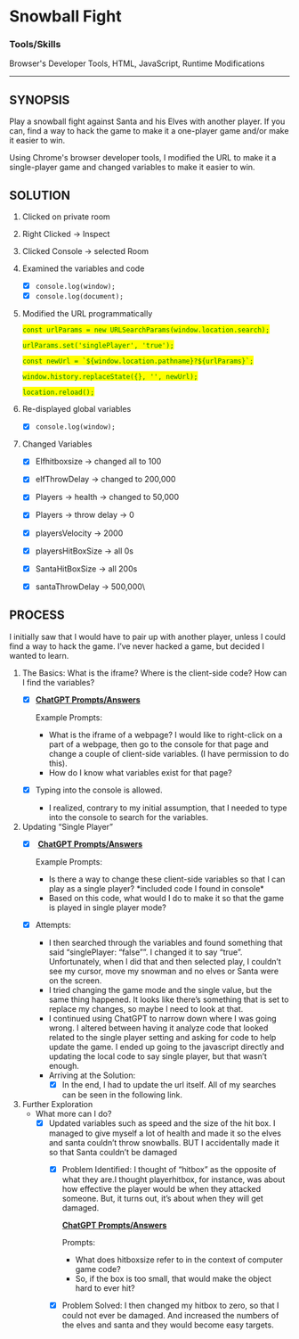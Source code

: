 # Snowball Fight

### Tools/Skills 

Browser's Developer Tools, HTML, JavaScript, Runtime Modifications

---

## SYNOPSIS

Play a snowball fight against Santa and his Elves with another player. If you can, find a way to hack the game to make it a one-player game and/or make it easier to win.

Using Chrome's browser developer tools, I modified the URL to make it a single-player game and changed variables to make it easier to win.

## SOLUTION

1. Clicked on private room
2. Right Clicked → Inspect
3. Clicked Console → selected Room
4. Examined the variables and code
   * [x] `console.log(window);`
   * [x] `console.log(document);`
5.  Modified the URL programmatically

    <mark style="color:green;">`const urlParams = new URLSearchParams(window.location.search);`</mark>

    <mark style="color:green;">`urlParams.set('singlePlayer', 'true');`</mark>

    <mark style="color:green;">``const newUrl = `${window.location.pathname}?${urlParams}`;``</mark>

    <mark style="color:green;">`window.history.replaceState({}, '', newUrl);`</mark>

    <mark style="color:green;">`location.reload();`</mark>&#x20;
6. Re-displayed global variables
   * [x] `console.log(window);`
7. Changed Variables
   * [x] Elfhitboxsize → changed all to 100
   * [x] elfThrowDelay → changed to 200,000
   * [x] Players → health → changed to 50,000
   * [x] Players → throw delay → 0
   * [x] playersVelocity → 2000
   * [x] playersHitBoxSize → all 0s
   * [x] SantaHitBoxSize → all 200s
   * [x] santaThrowDelay → 500,000\


## PROCESS

I initially saw that I would have to pair up with another player, unless I could find a way to hack the game. I’ve never hacked a game, but decided I wanted to learn.

1. The Basics: What is the iframe? Where is the client-side code? How can I find the variables?&#x20;
   *   [x] [**ChatGPT Prompts/Answers**](https://chat.openai.com/share/df7207c3-0c83-45c8-a3c9-87390ddc7d71)

       Example Prompts:&#x20;

       * What is the iframe of a webpage? I would like to right-click on a part of a webpage, then go to the console for that page and change a couple of client-side variables. (I have permission to do this).
       * How do I know what variables exist for that page?
   * [x] Typing into the console is allowed.&#x20;
     * I realized, contrary to my initial assumption, that I needed to type into the console to search for the variables.
2. Updating “Single Player”
   *   [x] &#x20;[**ChatGPT Prompts/Answers**](https://chat.openai.com/share/6ca29cb8-9d2f-4c4e-b2f9-acd6b9957cef)

       &#x20;Example Prompts:&#x20;

       * Is there a way to change these client-side variables so that I can play as a single player? \*included code I found in console\*
       * Based on this code, what would I do to make it so that the game is played in single player mode?
   * [x] Attempts:
     * I then searched through the variables and found something that said “singlePlayer: “false””. I changed it to say “true”. Unfortunately, when I did that and then selected play, I couldn’t see my cursor, move my snowman and no elves or Santa were on the screen.
     * I tried changing the game mode and the single value, but the same thing happened. It looks like there’s something that is set to replace my changes, so maybe I need to look at that.&#x20;
     * I continued using ChatGPT to narrow down where I was going wrong. I altered between having it analyze code that looked related to the single player setting and asking for code to help update the game. I ended up going to the javascript directly and updating the local code to say single player, but that wasn’t enough.&#x20;
     * Arriving at the Solution:
       * [x] In the end, I had to update the url itself. All of my searches can be seen in the following link.
3. Further Exploration
   * What more can I do?
     * [x] Updated variables such as speed and the size of the hit box. I managed to give myself a lot of health and made it so the elves and santa couldn’t throw snowballs. BUT I accidentally made it so that Santa couldn’t be damaged
       *   [x] Problem Identified: I thought of “hitbox” as the opposite of what they are.I thought playerhitbox, for instance, was about how effective the player would be when they attacked someone. But, it turns out, it’s about when they will get damaged.

           [**ChatGPT Prompts/Answers**](https://chat.openai.com/share/7090e80a-ef8a-4890-aaaf-5834ecc3858b)

           Prompts:&#x20;

           * What does hitboxsize refer to in the context of computer game code?
           * So, if the box is too small, that would make the object hard to ever hit?
       * [x] Problem Solved: I then changed my hitbox to zero, so that I could not ever be damaged. And increased the numbers of the elves and santa and they would become easy targets.
